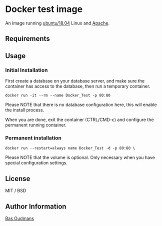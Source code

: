 # Docker test image

An image running [ubuntu/18.04](https://hub.docker.com/_/ubuntu/) Linux and [Apache](https://httpd.apache.org/).

## Requirements



## Usage

### Initial Installation

First create a database on your database server, and make sure the container has access to the database, then run a temporary container.

	docker run -it --rm --name Docker_Test -p 80:80 

Please NOTE that there is no database configuration here, this will enable the install process.

When you are done, exit the container (CTRL/CMD-c) and configure the permanent running container.

### Permanent installation

	docker run --restart=always name Docker_Test -d -p 80:80 \
		

Please NOTE that the volume is optional. Only necessary when you have special configuration settings.

## License

MIT / BSD

## Author Information

[Bas Oudmans](http://www.oudmans.nl/)
